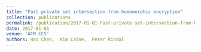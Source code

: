 ```yaml
---
title: "Fast private set intersection from homomorphic encryption"
collection: publications
permalink: /publication/2017-01-01-Fast-private-set-intersection-from-homomorphic-encryption
date: 2017-01-01
venue: 'ACM CCS'
authors: Hao Chen,  Kim Laine,  Peter Rindal
---
```

